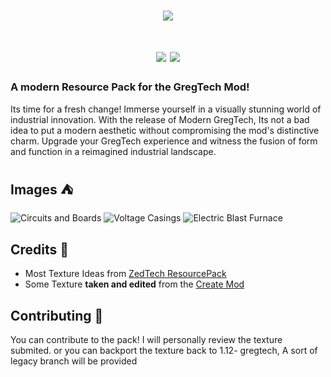 <h1 align="center"><img src="https://i.imgur.com/McJPOLa.png"></h1>
<h1 align="center">
    <img src="https://img.shields.io/badge/Version-BETA--0.1-red?style=for-the-badge">
    <img src="https://img.shields.io/badge/MC-1.19|1.20-green?style=for-the-badge">
</h1>

### A modern Resource Pack for the GregTech Mod!

<p>
Its time for a fresh change! Immerse yourself in a visually stunning world of industrial innovation. With the release of Modern GregTech, Its not a bad idea to put a modern aesthetic without compromising the mod's distinctive charm. Upgrade your GregTech experience and witness the fusion of form and function in a reimagined industrial landscape.
</p>

## Images ⛺

![Circuits and Boards](https://i.imgur.com/mmNDWmK.png)
![Voltage Casings](https://i.imgur.com/E4RCq1B.png)
![Electric Blast Furnace](https://i.imgur.com/b28YdZX.png)

## Credits 📜

- Most Texture Ideas from [ZedTech ResourcePack](https://github.com/brachy84/zedtech-ceu)
- Some Texture **taken and edited** from the [Create Mod](https://github.com/Creators-of-Create/Create)

## Contributing 👥

<p>
You can contribute to the pack! I will personally review the texture submited. or you can backport the texture back to 1.12- gregtech, A sort of legacy branch will be provided
</p>
